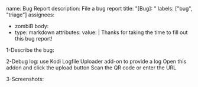 name: Bug Report
description: File a bug report
title: "[Bug]: "
labels: ["bug", "triage"]
assignees:
  - zombiB
body:
  - type: markdown
    attributes:
      value: |
        Thanks for taking the time to fill out this bug report!

1-Describe the bug:

2-Debug log:
use Kodi Logfile Uploader add-on to provide a log
Open this addon and click the upload button
Scan the QR code or enter the URL 


3-Screenshots:


